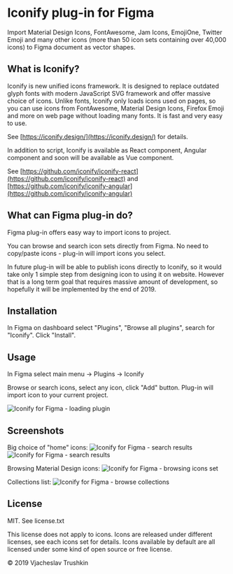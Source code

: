 # Iconify plug-in for Figma

Import Material Design Icons, FontAwesome, Jam Icons, EmojiOne, Twitter Emoji and many other icons (more than 50 icon sets containing over 40,000 icons) to Figma document as vector shapes.

## What is Iconify?

Iconify is new unified icons framework. It is designed to replace outdated glyph fonts with modern JavaScript SVG framework
and offer massive choice of icons. Unlike fonts, Iconify only loads icons used on pages, so you can use icons from FontAwesome,
Material Design Icons, Firefox Emoji and more on web page without loading many fonts. It is fast and very easy to use.

See [https://iconify.design/](https://iconify.design/) for details.

In addition to script, Iconify is available as React component, Angular component and soon will be available as Vue component. 

See [https://github.com/iconify/iconify-react](https://github.com/iconify/iconify-react) and [https://github.com/iconify/iconify-angular](https://github.com/iconify/iconify-angular)

## What can Figma plug-in do?

Figma plug-in offers easy way to import icons to project.

You can browse and search icon sets directly from Figma. No need to copy/paste icons - plug-in will import icons you select.

In future plug-in will be able to publish icons directly to Iconify, so it would take only 1 simple step from designing icon to using it on website. However that is a long term goal that requires massive amount of development, so hopefully it will be implemented by the end of 2019.

## Installation

In Figma on dashboard select "Plugins", "Browse all plugins", search for "Iconify". Click "Install".

## Usage

In Figma select main menu -> Plugins -> Iconify

Browse or search icons, select any icon, click "Add" button. Plug-in will import icon to your current project.

![Iconify for Figma - loading plugin](https://iconify.github.io/iconify-figma-plus/samples/opening_plugin.png)

## Screenshots

Big choice of "home" icons:
![Iconify for Figma - search results](https://iconify.github.io/iconify-figma-plus/samples/search1.png)
![Iconify for Figma - search results](https://iconify.github.io/iconify-figma-plus/samples/search2.png)

Browsing Material Design icons:
![Iconify for Figma - browsing icons set](https://iconify.github.io/iconify-figma-plus/samples/material-design.png)

Collections list:
![Iconify for Figma - browse collections](https://iconify.github.io/iconify-figma-plus/samples/collections.png)


## License

MIT. See license.txt

This license does not apply to icons. Icons are released under different licenses, see each icons set for details.
Icons available by default are all licensed under some kind of open source or free license.

© 2019 Vjacheslav Trushkin